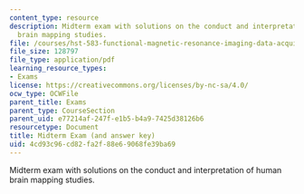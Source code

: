 ```yaml
---
content_type: resource
description: Midterm exam with solutions on the conduct and interpretation of human
  brain mapping studies.
file: /courses/hst-583-functional-magnetic-resonance-imaging-data-acquisition-and-analysis-fall-2008/4cd93c96cd82fa2f88e69068fe39ba69_midterm_soln.pdf
file_size: 128797
file_type: application/pdf
learning_resource_types:
- Exams
license: https://creativecommons.org/licenses/by-nc-sa/4.0/
ocw_type: OCWFile
parent_title: Exams
parent_type: CourseSection
parent_uid: e77214af-247f-e1b5-b4a9-7425d38126b6
resourcetype: Document
title: Midterm Exam (and answer key)
uid: 4cd93c96-cd82-fa2f-88e6-9068fe39ba69
---
```

Midterm exam with solutions on the conduct and interpretation of human brain mapping studies.